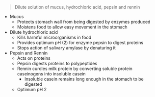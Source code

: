 > Dilute solution of mucus, hydrochloric acid, pepsin and rennin

- Mucus 
	- Protects stomach wall from being digested by enzymes produced
	- Moistens food to allow easy movement in the stomach
- Dilute hydrochloric acid
	- Kills harmful microorganisms in food
	- Provides optimum pH (2) for enzyme pepsin to digest proteins
	- Stops action of salivary amylase by denaturing it
- Pepsin and Rennin
	- Acts on proteins
	- Pepsin digests proteins to polypeptides
	- Rennin curdles milk protein by converting soluble protein caseinogens into insoluble casein
		- Insoluble casein remains long enough in the stomach to be digested
	- Optimum pH 2